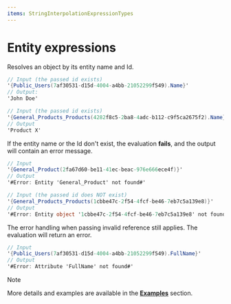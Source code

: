 ```yaml
---
items: StringInterpolationExpressionTypes
---
```


# Entity expressions

Resolves an object by its entity name and Id. 

```cs
// Input (the passed id exists)
'{Public_Users(7af30531-d15d-4004-a4bb-21052299f549).Name}'
// Output: 
'John Doe'

// Input (the passed id exists)
'{General_Products_Products(4282f8c5-2ba8-4adc-b112-c9f5ca2675f2).Name}'
// Output
'Product X'
```

If the entity name or the Id don't exist, the evaluation **fails**, and the output will contain an error message.
```cs
// Input
'{General_Product(2fa67d60-be11-41ec-beac-976e666ece4f)}'
// Output
'#Error: Entity 'General_Product' not found#'

// Input (the passed id does NOT exist)
'{General_Products_Products(1cbbe47c-2f54-4fcf-be46-7eb7c5a139e8)}'
// Output
'#Error: Entity object '1cbbe47c-2f54-4fcf-be46-7eb7c5a139e8' not found#'
```

The error handling when passing invalid reference still applies. The evaluation will return an error.

```cs
// Input
'{Public_Users(7af30531-d15d-4004-a4bb-21052299f549).FullName}' 
// Output
'#Error: Attribute 'FullName' not found#'
```

> [!NOTE]
> 
> More details and examples are available in the **[Examples](https://docs.erp.net/tech/advanced/string-interpolation/examples/index.html)** section.
